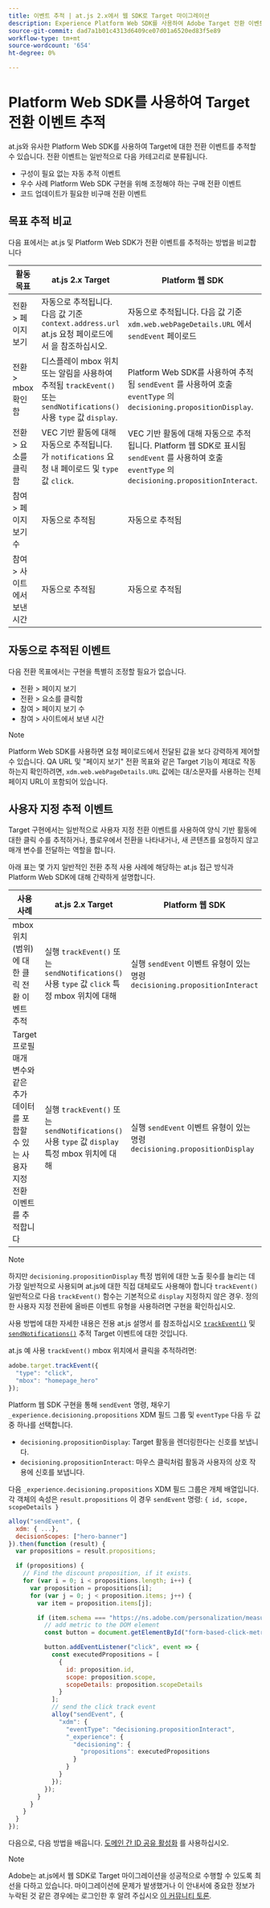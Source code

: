 ```yaml
---
title: 이벤트 추적 | at.js 2.x에서 웹 SDK로 Target 마이그레이션
description: Experience Platform Web SDK를 사용하여 Adobe Target 전환 이벤트를 추적하는 방법을 알아봅니다.
source-git-commit: dad7a1b01c4313d6409ce07d01a6520ed83f5e89
workflow-type: tm+mt
source-wordcount: '654'
ht-degree: 0%

---
```



# Platform Web SDK를 사용하여 Target 전환 이벤트 추적

at.js와 유사한 Platform Web SDK를 사용하여 Target에 대한 전환 이벤트를 추적할 수 있습니다. 전환 이벤트는 일반적으로 다음 카테고리로 분류됩니다.

* 구성이 필요 없는 자동 추적 이벤트
* 우수 사례 Platform Web SDK 구현을 위해 조정해야 하는 구매 전환 이벤트
* 코드 업데이트가 필요한 비구매 전환 이벤트

## 목표 추적 비교

다음 표에서는 at.js 및 Platform Web SDK가 전환 이벤트를 추적하는 방법을 비교합니다

| 활동 목표 | at.js 2.x Target | Platform 웹 SDK |
|---|---|---|
| 전환 > 페이지 보기 | 자동으로 추적됩니다. 다음 값 기준 `context.address.url` at.js 요청 페이로드에서 을 참조하십시오. | 자동으로 추적됩니다. 다음 값 기준 `xdm.web.webPageDetails.URL` 에서 `sendEvent` 페이로드 |
| 전환 > mbox 확인함 | 디스플레이 mbox 위치 또는 알림을 사용하여 추적됨 `trackEvent()` 또는 `sendNotifications()` 사용 `type` 값 `display`. | Platform Web SDK를 사용하여 추적됨 `sendEvent` 를 사용하여 호출 `eventType` 의 `decisioning.propositionDisplay`. |
| 전환 > 요소를 클릭함 | VEC 기반 활동에 대해 자동으로 추적됩니다. 가 `notifications` 요청 내 페이로드 및 `type` 값 `click`. | VEC 기반 활동에 대해 자동으로 추적됩니다. Platform 웹 SDK로 표시됨 `sendEvent` 를 사용하여 호출 `eventType` 의 `decisioning.propositionInteract`. |
| 참여 > 페이지 보기 수 | 자동으로 추적됨 | 자동으로 추적됨 |
| 참여 > 사이트에서 보낸 시간 | 자동으로 추적됨 | 자동으로 추적됨 |

<!--
| Revenue > RPV, AOV, or Total Sales | Tracked based on the `orderTotal` parameter values for the specified mbox(es) | Tracked based on the `xdm.commerce.order.priceTotal` values. Its best to use the "any mbox" option in the goal setup. |
| Revenue > Orders | Tracked based on the unique `orderId` parameter values for the specified mbox(es) | Tracked based on the unique values for `xdm.commerce.order.purchaseID`. Its best to use the "any mbox" option in the goal setup. |
| Engagement > Custom Scoring | Tracked with the `mboxPageValue` parameter. Refer to the [dedicated documentation](https://experienceleague.adobe.com/docs/target/using/activities/success-metrics/capture-score.html) for more details. | Tracked with `data.__adobe.target.mboxPageValue` in the `sendEvent` payload |
-->

## 자동으로 추적된 이벤트

다음 전환 목표에서는 구현을 특별히 조정할 필요가 없습니다.

* 전환 > 페이지 보기
* 전환 > 요소를 클릭함
* 참여 > 페이지 보기 수
* 참여 > 사이트에서 보낸 시간

>[!NOTE]
>
>Platform Web SDK를 사용하면 요청 페이로드에서 전달된 값을 보다 강력하게 제어할 수 있습니다. QA URL 및 &quot;페이지 보기&quot; 전환 목표와 같은 Target 기능이 제대로 작동하는지 확인하려면, `xdm.web.webPageDetails.URL` 값에는 대/소문자를 사용하는 전체 페이지 URL이 포함되어 있습니다.

<!--
## Purchase conversion events

The following conversion goals are based on the order details information passed in the Platform Web SDK `sendEvent` payload:

* Revenue > Revenue per Visit (RPV)
* Revenue > Average Order Value (AOV)
* Revenue > Total Sales
* Revenue > Orders

Target at.js implementations typically use an order confirmation mbox with the `trackEvent()` or `sendNotifications()` functions to pass the order ID, order total, and a list of product IDs purchased. These methods are specific to Target.

The Platform Web SDK is a shared library for all Adobe applications and you may have other applications such as Adobe Analytics to consider. Because of this shared nature, its best send a single order confirmation call using the appropriate commerce XDM field group.

For more information and an example, refer to the tutorial section about [sending purchase parameters to Target](send-parameters.md#purchase-parameters). 
-->

## 사용자 지정 추적 이벤트

Target 구현에서는 일반적으로 사용자 지정 전환 이벤트를 사용하여 양식 기반 활동에 대한 클릭 수를 추적하거나, 플로우에서 전환을 나타내거나, 새 콘텐츠를 요청하지 않고 매개 변수를 전달하는 역할을 합니다.

아래 표는 몇 가지 일반적인 전환 추적 사용 사례에 해당하는 at.js 접근 방식과 Platform Web SDK에 대해 간략하게 설명합니다.

| 사용 사례 | at.js 2.x Target | Platform 웹 SDK |
|---|---|---|
| mbox 위치(범위)에 대한 클릭 전환 이벤트 추적 | 실행 `trackEvent()` 또는 `sendNotifications()` 사용 `type` 값 `click` 특정 mbox 위치에 대해 | 실행 `sendEvent` 이벤트 유형이 있는 명령 `decisioning.propositionInteract` |
| Target 프로필 매개 변수와 같은 추가 데이터를 포함할 수 있는 사용자 지정 전환 이벤트를 추적합니다 | 실행 `trackEvent()` 또는 `sendNotifications()` 사용 `type` 값 `display` 특정 mbox 위치에 대해 | 실행 `sendEvent` 이벤트 유형이 있는 명령 `decisioning.propositionDisplay` |

>[!NOTE]
>
>하지만 `decisioning.propositionDisplay` 특정 범위에 대한 노출 횟수를 늘리는 데 가장 일반적으로 사용되며 at.js에 대한 직접 대체로도 사용해야 합니다 `trackEvent()` 일반적으로 다음 `trackEvent()` 함수는 기본적으로 `display` 지정하지 않은 경우. 정의한 사용자 지정 전환에 올바른 이벤트 유형을 사용하려면 구현을 확인하십시오.

사용 방법에 대한 자세한 내용은 전용 at.js 설명서 를 참조하십시오 [`trackEvent()`](https://developer.adobe.com/target/implement/client-side/atjs/atjs-functions/adobe-target-trackevent/) 및 [`sendNotifications()`](https://developer.adobe.com/target/implement/client-side/atjs/atjs-functions/adobe-target-sendnotifications-atjs-21/) 추적 Target 이벤트에 대한 것입니다.

at.js 예 사용 `trackEvent()` mbox 위치에서 클릭을 추적하려면:

```JavaScript
adobe.target.trackEvent({
  "type": "click",
  "mbox": "homepage_hero"
});
```

Platform 웹 SDK 구현을 통해 `sendEvent` 명령, 채우기 `_experience.decisioning.propositions` XDM 필드 그룹 및 `eventType` 다음 두 값 중 하나를 선택합니다.

* `decisioning.propositionDisplay`: Target 활동을 렌더링한다는 신호를 보냅니다.
* `decisioning.propositionInteract`: 마우스 클릭처럼 활동과 사용자의 상호 작용에 신호를 보냅니다.

다음 `_experience.decisioning.propositions` XDM 필드 그룹은 개체 배열입니다. 각 객체의 속성은 `result.propositions` 이 경우 `sendEvent` 명령: `{ id, scope, scopeDetails }`

```JavaScript
alloy("sendEvent", {
  xdm: { ...},
  decisionScopes: ["hero-banner"]
}).then(function (result) {
  var propositions = result.propositions;

  if (propositions) {
    // Find the discount proposition, if it exists.
    for (var i = 0; i < propositions.length; i++) {
      var proposition = propositions[i];
      for (var j = 0; j < proposition.items; j++) {
        var item = proposition.items[j];

        if (item.schema === "https://ns.adobe.com/personalization/measurement") {
          // add metric to the DOM element
          const button = document.getElementById("form-based-click-metric");

          button.addEventListener("click", event => {
            const executedPropositions = [
              {
                id: proposition.id,
                scope: proposition.scope,
                scopeDetails: proposition.scopeDetails
              }
            ];
            // send the click track event
            alloy("sendEvent", {
              "xdm": {
                "eventType": "decisioning.propositionInteract",
                "_experience": {
                  "decisioning": {
                    "propositions": executedPropositions
                  }
                }
              }
            });
          });
        }
      }
    }
  }
});
```

다음으로, 다음 방법을 배웁니다. [도메인 간 ID 공유 활성화](cross-domain.md) 를 사용하십시오.

>[!NOTE]
>
>Adobe는 at.js에서 웹 SDK로 Target 마이그레이션을 성공적으로 수행할 수 있도록 최선을 다하고 있습니다. 마이그레이션에 문제가 발생했거나 이 안내서에 중요한 정보가 누락된 것 같은 경우에는 로그인한 후 알려 주십시오 [이 커뮤니티 토론](https://experienceleaguecommunities.adobe.com/t5/adobe-experience-platform-launch/tutorial-discussion-implement-adobe-experience-cloud-with-web/td-p/444996).